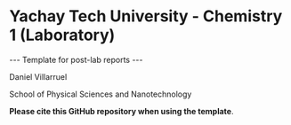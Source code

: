 # Yachay Tech University - Chemistry 1 (Laboratory)
--- Template for post-lab reports ---

Daniel Villarruel

School of Physical Sciences and Nanotechnology

**Please cite this GitHub repository when using the template**.
